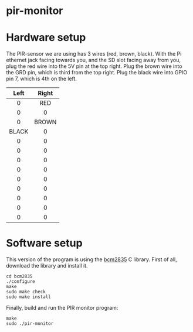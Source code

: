 # pir-monitor

# Hardware setup

The PIR-sensor we are using has 3 wires (red, brown, black). With the Pi ethernet jack facing towards you, and the SD slot facing away from you, plug the red wire into the 5V pin at the top right. Plug the brown wire into the GRD pin, which is third from the top right. Plug the black wire into GPIO pin 7, which is 4th on the left.

| Left  | Right  |
| :---: | :----: |
| 0     | RED    |
| 0     | 0      |
| 0     | BROWN  |
| BLACK | 0      |
| 0     | 0      |
| 0     | 0      |
| 0     | 0      |
| 0     | 0      |
| 0     | 0      |
| 0     | 0      |
| 0     | 0      |
| 0     | 0      |
| 0     | 0      |



# Software setup

This version of the program is using the [bcm2835](http://www.airspayce.com/mikem/bcm2835/) C library. First of all, download the library and install it.

```
cd bcm2835
./configure
make
sudo make check
sudo make install
```
Finally, build and run the PIR monitor program:

```
make
sudo ./pir-monitor
```